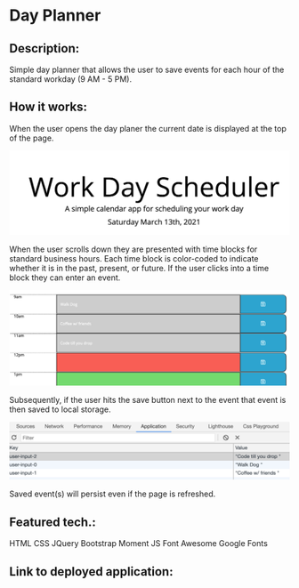 # Day Planner 

## Description:

Simple day planner that allows the user to save events for each hour of the standard workday (9 AM - 5 PM). 

## How it works: 
When the user opens the day planer the current date is displayed at the top of the page. 

![Header photo](assets/header.png)

When the user scrolls down they are presented with time blocks for standard business hours. Each time block is color-coded to indicate whether it is in the past, present, or future. If the user clicks into a time block they can enter an event.

![Body photo](assets/body.png)

Subsequently, if the user hits the save button next to the event that event is then saved to local storage. 

![Local storage](assets/local-storage.png) 


Saved event(s) will persist even if the page is refreshed. 

## Featured tech.:
HTML
CSS
JQuery 
Bootstrap 
Moment JS 
Font Awesome 
Google Fonts 

## Link to deployed application: 


